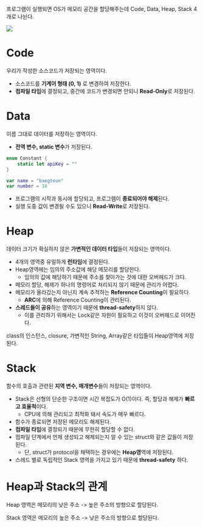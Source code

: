 프로그램이 실행되면 OS가 메모리 공간을 할당해주는데 Code, Data, Heap, Stack 4개로 나뉜다.

![](https://user-images.githubusercontent.com/74440939/205225291-03abc2a2-c474-4f69-ba2c-a7dc3aec3e09.png)

# Code
우리가 작성한 소스코드가 저장되는 영역이다.

- 소스코드를 **기계어 형태 (0, 1)** 로 변경하여 저장한다.
- **컴파일 타임**에 결정되고, 중간에 코드가 변경되면 안되니 **Read-Only**로 저장된다.


# Data
이름 그대로 데이터를 저장하는 영역이다.

- **전역 변수, static 변수**가 저장된다.
```swift
enum Constant {
    static let apiKey = ""
}

var name = "baegteun"
var number = 18
```

- 프로그램의 시작과 동시에 할당되고, 프로그램이 **종료되어야 해제**된다.
- 실행 도중 값이 변경될 수도 있으니 **Read-Write**로 저장된다.


# Heap
데이터 크기가 확실하지 않은 **가변적인 데이터 타입**들이 저장되는 영역이다.

- 4개의 영역중 유일하게 **런타임**에 결정된다.
- Heap영역에는 임의의 주소값에 해당 메모리를 할당한다.
  - 임의의 값에 해당하기 때문에 주소를 찾아가는 것에 대한 오버헤드가 크다.
- 메모리 할당, 해제가 하나의 명령어로 처리되지 않기 때문에 관리가 어렵다.
- 메모리가 올라갔는지 아닌지 계속 추적하는 **Reference Counting**이 필요하다.
  - **ARC**에 의해 Reference Counting이 관리된다.
- **스레드들이 공유**하는 영역이기 때문에 **thread-safety**하지 않다.
  - 이를 관리하기 위해서는 Lock같은 자원이 필요하고 이것이 오버헤드로 이어진다.

class의 인스턴스, closure, 가변적인 String, Array같은 타입들이 Heap영역에 저장된다.


# Stack
함수의 호출과 관련된 **지역 변수, 매개변수**들이 저장되는 영역이다.

- Stack은 선형의 단순한 구조이면 시간 복잡도가 O(1)이다. 즉, 할당과 해제가 **빠르고 효율적**이다.
  - CPU에 의해 관리되고 최적화 돼서 속도가 매우 빠르다.
- 함수가 종료되면 저장된 메모리도 해제된다.
- **컴파일 타임**에 결정되기 때문에 무한히 할당할 수 없다.
- 컴파일 단계에서 언제 생성되고 해제되는지 알 수 있는 struct와 같은 값들이 저장된다.
  - 단, struct가 protocol을 채택하는 경우에는 **Heap영**역에 저장된다.
- 스레드 별로 독립적인 Stack 영역을 가지고 있기 때문에 **thread-safety** 하다.
  

# Heap과 Stack의 관계
Heap 영역은 메모리의 낮은 주소 -> 높은 주소의 방향으로 할당된다.

Stack 영역은 메모리의 높은 주소 -> 낮은 주소의 방향으로 할당된다.